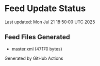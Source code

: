 # Feed Update Status
Last updated: Mon Jul 21 18:50:00 UTC 2025

## Feed Files Generated
- master.xml (47170 bytes)

Generated by GitHub Actions
